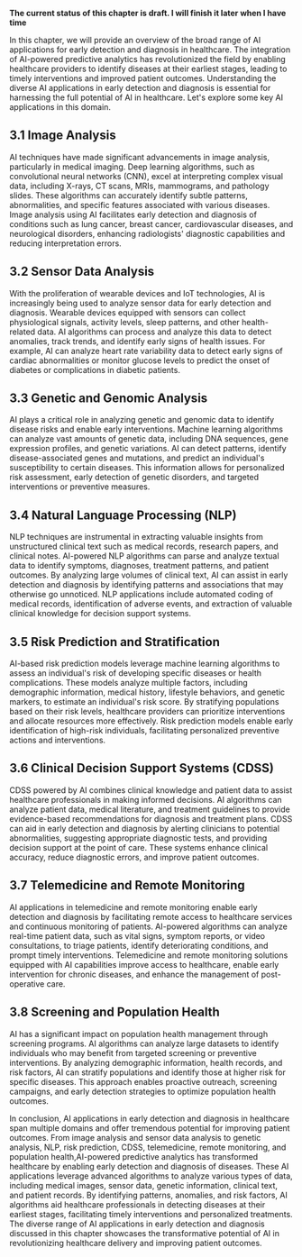 **The current status of this chapter is draft. I will finish it later when I have time**

In this chapter, we will provide an overview of the broad range of AI applications for early detection and diagnosis in healthcare. The integration of AI-powered predictive analytics has revolutionized the field by enabling healthcare providers to identify diseases at their earliest stages, leading to timely interventions and improved patient outcomes. Understanding the diverse AI applications in early detection and diagnosis is essential for harnessing the full potential of AI in healthcare. Let's explore some key AI applications in this domain.

3.1 Image Analysis
------------------

AI techniques have made significant advancements in image analysis, particularly in medical imaging. Deep learning algorithms, such as convolutional neural networks (CNN), excel at interpreting complex visual data, including X-rays, CT scans, MRIs, mammograms, and pathology slides. These algorithms can accurately identify subtle patterns, abnormalities, and specific features associated with various diseases. Image analysis using AI facilitates early detection and diagnosis of conditions such as lung cancer, breast cancer, cardiovascular diseases, and neurological disorders, enhancing radiologists' diagnostic capabilities and reducing interpretation errors.

3.2 Sensor Data Analysis
------------------------

With the proliferation of wearable devices and IoT technologies, AI is increasingly being used to analyze sensor data for early detection and diagnosis. Wearable devices equipped with sensors can collect physiological signals, activity levels, sleep patterns, and other health-related data. AI algorithms can process and analyze this data to detect anomalies, track trends, and identify early signs of health issues. For example, AI can analyze heart rate variability data to detect early signs of cardiac abnormalities or monitor glucose levels to predict the onset of diabetes or complications in diabetic patients.

3.3 Genetic and Genomic Analysis
--------------------------------

AI plays a critical role in analyzing genetic and genomic data to identify disease risks and enable early interventions. Machine learning algorithms can analyze vast amounts of genetic data, including DNA sequences, gene expression profiles, and genetic variations. AI can detect patterns, identify disease-associated genes and mutations, and predict an individual's susceptibility to certain diseases. This information allows for personalized risk assessment, early detection of genetic disorders, and targeted interventions or preventive measures.

3.4 Natural Language Processing (NLP)
-------------------------------------

NLP techniques are instrumental in extracting valuable insights from unstructured clinical text such as medical records, research papers, and clinical notes. AI-powered NLP algorithms can parse and analyze textual data to identify symptoms, diagnoses, treatment patterns, and patient outcomes. By analyzing large volumes of clinical text, AI can assist in early detection and diagnosis by identifying patterns and associations that may otherwise go unnoticed. NLP applications include automated coding of medical records, identification of adverse events, and extraction of valuable clinical knowledge for decision support systems.

3.5 Risk Prediction and Stratification
--------------------------------------

AI-based risk prediction models leverage machine learning algorithms to assess an individual's risk of developing specific diseases or health complications. These models analyze multiple factors, including demographic information, medical history, lifestyle behaviors, and genetic markers, to estimate an individual's risk score. By stratifying populations based on their risk levels, healthcare providers can prioritize interventions and allocate resources more effectively. Risk prediction models enable early identification of high-risk individuals, facilitating personalized preventive actions and interventions.

3.6 Clinical Decision Support Systems (CDSS)
--------------------------------------------

CDSS powered by AI combines clinical knowledge and patient data to assist healthcare professionals in making informed decisions. AI algorithms can analyze patient data, medical literature, and treatment guidelines to provide evidence-based recommendations for diagnosis and treatment plans. CDSS can aid in early detection and diagnosis by alerting clinicians to potential abnormalities, suggesting appropriate diagnostic tests, and providing decision support at the point of care. These systems enhance clinical accuracy, reduce diagnostic errors, and improve patient outcomes.

3.7 Telemedicine and Remote Monitoring
--------------------------------------

AI applications in telemedicine and remote monitoring enable early detection and diagnosis by facilitating remote access to healthcare services and continuous monitoring of patients. AI-powered algorithms can analyze real-time patient data, such as vital signs, symptom reports, or video consultations, to triage patients, identify deteriorating conditions, and prompt timely interventions. Telemedicine and remote monitoring solutions equipped with AI capabilities improve access to healthcare, enable early intervention for chronic diseases, and enhance the management of post-operative care.

3.8 Screening and Population Health
-----------------------------------

AI has a significant impact on population health management through screening programs. AI algorithms can analyze large datasets to identify individuals who may benefit from targeted screening or preventive interventions. By analyzing demographic information, health records, and risk factors, AI can stratify populations and identify those at higher risk for specific diseases. This approach enables proactive outreach, screening campaigns, and early detection strategies to optimize population health outcomes.

In conclusion, AI applications in early detection and diagnosis in healthcare span multiple domains and offer tremendous potential for improving patient outcomes. From image analysis and sensor data analysis to genetic analysis, NLP, risk prediction, CDSS, telemedicine, remote monitoring, and population health,AI-powered predictive analytics has transformed healthcare by enabling early detection and diagnosis of diseases. These AI applications leverage advanced algorithms to analyze various types of data, including medical images, sensor data, genetic information, clinical text, and patient records. By identifying patterns, anomalies, and risk factors, AI algorithms aid healthcare professionals in detecting diseases at their earliest stages, facilitating timely interventions and personalized treatments. The diverse range of AI applications in early detection and diagnosis discussed in this chapter showcases the transformative potential of AI in revolutionizing healthcare delivery and improving patient outcomes.
